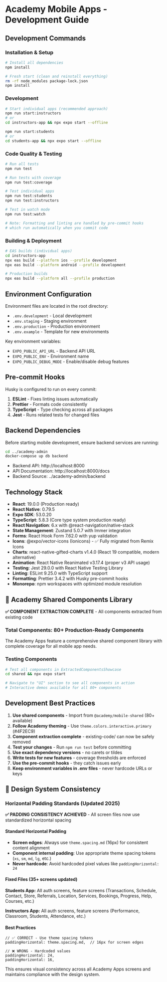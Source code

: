 # Academy Mobile Apps - Development Guide

## Development Commands

### Installation & Setup

```bash
# Install all dependencies
npm install

# Fresh start (clean and reinstall everything)
rm -rf node_modules package-lock.json
npm install
```

### Development

```bash
# Start individual apps (recommended approach)
npm run start:instructors
# or
cd instructors-app && npx expo start --offline

npm run start:students  
# or
cd students-app && npx expo start --offline
```

### Code Quality & Testing

```bash
# Run all tests
npm run test

# Run tests with coverage
npm run test:coverage

# Test individual apps
npm run test:students
npm run test:instructors

# Test in watch mode
npm run test:watch

# Note: Formatting and linting are handled by pre-commit hooks
# which run automatically when you commit code
```

### Building & Deployment

```bash
# EAS builds (individual apps)
cd instructors-app
npx eas build --platform ios --profile development
npx eas build --platform android --profile development

# Production builds
npx eas build --platform all --profile production
```

## Environment Configuration

Environment files are located in the root directory:

- `.env.development` - Local development
- `.env.staging` - Staging environment
- `.env.production` - Production environment
- `.env.example` - Template for new environments

Key environment variables:

- `EXPO_PUBLIC_API_URL` - Backend API URL
- `EXPO_PUBLIC_ENV` - Environment name
- `EXPO_PUBLIC_DEBUG_MODE` - Enable/disable debug features

## Pre-commit Hooks

Husky is configured to run on every commit:

1. **ESLint** - Fixes linting issues automatically
2. **Prettier** - Formats code consistently
3. **TypeScript** - Type checking across all packages
4. **Jest** - Runs related tests for changed files

## Backend Dependencies

Before starting mobile development, ensure backend services are running:

```bash
cd ../academy-admin
docker-compose up db backend
```

- Backend API: http://localhost:8000
- API Documentation: http://localhost:8000/docs
- Backend Source: ../academy-admin/backend

## Technology Stack

- **React**: 19.0.0 (Production ready)
- **React Native**: 0.79.5 
- **Expo SDK**: 53.0.20
- **TypeScript**: 5.8.3 (Core type system production ready)
- **React Navigation**: 6.x with @react-navigation/native-stack
- **State Management**: Zustand 5.0.7 with Immer integration
- **Forms**: React Hook Form 7.62.0 with yup validation
- **Icons**: @expo/vector-icons (Ionicons) - ✅ Fully migrated from Remix Icons
- **Charts**: react-native-gifted-charts v1.4.0 (React 19 compatible, modern alternative)
- **Animation**: React Native Reanimated v3.17.4 (proper v3 API usage)
- **Testing**: Jest 29.0.0 with React Native Testing Library
- **Linting**: ESLint 9.25.0 with TypeScript support
- **Formatting**: Prettier 3.4.2 with Husky pre-commit hooks
- **Monorepo**: npm workspaces with optimized module resolution

## 🚀 Academy Shared Components Library

**✅ COMPONENT EXTRACTION COMPLETE** - All components extracted from existing code

### Total Components: **80+ Production-Ready Components**

The Academy Apps feature a comprehensive shared component library with complete coverage for all mobile app needs.

### Testing Components
```bash
# Test all components in ExtractedComponentsShowcase
cd shared && npx expo start

# Navigate to "UI" section to see all components in action
# Interactive demos available for all 80+ components
```

## Development Best Practices

1. **Use shared components** - Import from `@academy/mobile-shared` (80+ available)
2. **Follow Academy theming** - Use `theme.colors.interactive.primary` (#4F2EC9)
3. **Component extraction complete** - existing-code/ can now be safely removed
4. **Test your changes** - Run `npm run test` before committing
5. **Use exact dependency versions** - no carets or tildes
6. **Write tests for new features** - coverage thresholds are enforced
7. **Use the pre-commit hooks** - they catch issues early
8. **Keep environment variables in .env files** - never hardcode URLs or keys

## 🎨 Design System Consistency

### Horizontal Padding Standards (Updated 2025)

**✅ PADDING CONSISTENCY ACHIEVED** - All screen files now use standardized horizontal spacing

#### Standard Horizontal Padding
- **Screen edges**: Always use `theme.spacing.md` (16px) for consistent content alignment
- **Component internal padding**: Use appropriate theme spacing tokens (`xs`, `sm`, `md`, `lg`, etc.)
- **Never hardcode**: Avoid hardcoded pixel values like `paddingHorizontal: 24`

#### Fixed Files (35+ screens updated)
**Students App:** All auth screens, feature screens (Transactions, Schedule, Contact, Store, Referrals, Location, Services, Bookings, Progress, Help, Courses, etc.)

**Instructors App:** All auth screens, feature screens (Performance, Classroom, Students, Attendance, etc.)

#### Best Practices
```tsx
// ✅ CORRECT - Use theme spacing tokens
paddingHorizontal: theme.spacing.md,  // 16px for screen edges

// ❌ WRONG - Hardcoded values
paddingHorizontal: 24,
paddingHorizontal: 16,
```

This ensures visual consistency across all Academy Apps screens and maintains compliance with the design system.